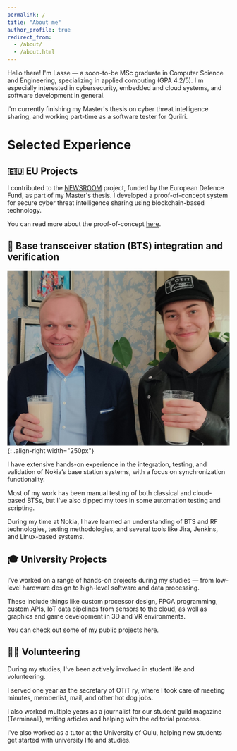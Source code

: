 ```yaml
---
permalink: /
title: "About me"
author_profile: true
redirect_from: 
  - /about/
  - /about.html
---
```



Hello there! I'm Lasse — a soon-to-be MSc graduate in Computer Science and Engineering, specializing in applied computing (GPA 4.2/5). I'm especially interested in cybersecurity, embedded and cloud systems, and software development in general.

I'm currently finishing my Master's thesis on cyber threat intelligence sharing, and working part-time as a software tester for Quriiri.

# Selected Experience

## 🇪🇺 EU Projects

I contributed to the [NEWSROOM](https://newsroom-project.eu/) project, funded by the European Defence Fund, as part of my Master's thesis. I developed a proof-of-concept system for secure cyber threat intelligence sharing using blockchain-based technology.

You can read more about the proof-of-concept [here](https://github.com/LasseRapo/fabric-cti-sharing).

## 📡 Base transceiver station (BTS) integration and verification

![Molutta Pekka Lundmarkin kanssa](/images/molut3.jpg){: .align-right width="250px"}

I have extensive hands-on experience in the integration, testing, and validation of Nokia’s base station systems, with a focus on synchronization functionality.

Most of my work has been manual testing of both classical and cloud-based BTSs, but I've also dipped my toes in some automation testing and scripting.

During my time at Nokia, I have learned an understanding of BTS and RF technologies, testing methodologies, and several tools like Jira, Jenkins, and Linux-based systems.

## 🎓 University Projects

I’ve worked on a range of hands-on projects during my studies — from low-level hardware design to high-level software and data processing.

These include things like custom processor design, FPGA programming, custom APIs, IoT data pipelines from sensors to the cloud, as well as graphics and game development in 3D and VR environments.

You can check out some of my public projects here.

## 🙋‍♂️ Volunteering

During my studies, I've been actively involved in student life and volunteering.

I served one year as the secretary of OTiT ry, where I took care of meeting minutes, memberlist, mail, and other hot dog jobs.

I also worked multiple years as a journalist for our student guild magazine (Terminaali), writing articles and helping with the editorial process.

I've also worked as a tutor at the University of Oulu, helping new students get started with university life and studies.
